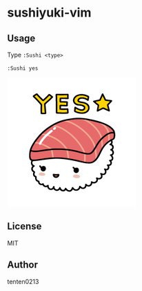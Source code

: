 # sushiyuki-vim

## Usage

Type `:Sushi <type>`

```
:Sushi yes
```

![寿司ゆき:yes:](https://raw.githubusercontent.com/tenten0213/sushiyuki-vim/master/images/sushiyuki_1.png)

## License

MIT

## Author

tenten0213
